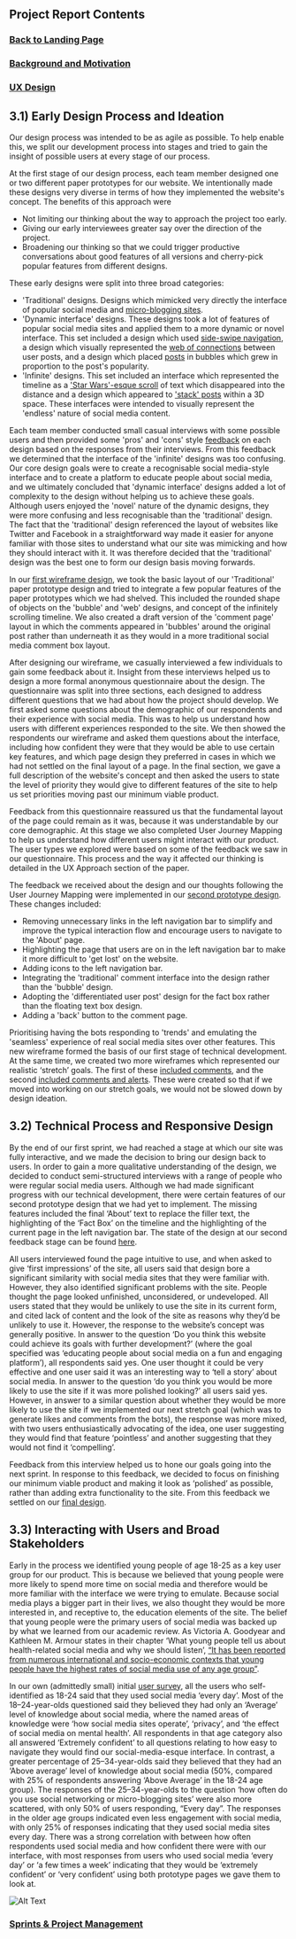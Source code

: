 ## Project Report Contents

###  [Back to Landing Page](../README.md)

### [Background and Motivation](BackgroundAndMotivation.md)

### [UX Design](UXDesign.md)

## 3.1) Early Design Process and Ideation

Our design process was intended to be as agile as possible. To help enable this, we split our development process into stages and tried to gain the insight of possible users at every stage of our process. 

At the first stage of our design process, each team member designed one or two different paper prototypes for our website. We intentionally made these designs very diverse in terms of how they implemented the website's concept. The benefits of this approach were

- Not limiting our thinking about the way to approach the project too early.
- Giving our early interviewees greater say over the direction of the project.
- Broadening our thinking so that we could trigger productive conversations about good features of all versions and cherry-pick popular features from different designs.

These early designs were split into three broad categories:

- 'Traditional' designs. Designs which mimicked very directly the interface of popular social media and [micro-blogging sites](https://github.com/A-Madeline-Bates/Group-Web-Project/blob/main/Design/prototypes/april/prototype-main.jpg).
- 'Dynamic interface' designs. These designs took a lot of features of popular social media sites and applied them to a more dynamic or novel interface. This set                 included a design which used [side-swipe navigation](https://github.com/A-Madeline-Bates/Group-Web-Project/blob/main/Design/prototypes/sam/paper_prototype1_home.png), a design which visually represented the [web of connections](https://github.com/A-Madeline-Bates/Group-Web-Project/blob/main/Design/prototypes/ercan/Picture%202.png) between user posts, and a design which placed [posts](https://github.com/A-Madeline-Bates/Group-Web-Project/blob/main/Design/prototypes/abby/Picture%204.png) in bubbles which grew in proportion to the post's popularity.
- 'Infinite' designs. This set included an interface which represented the timeline as a ['Star Wars'-esque scroll](https://github.com/A-Madeline-Bates/Group-Web-Project/blob/main/Design/prototypes/april/IMG_2985.jpg) of text which disappeared into the distance and a design which appeared to ['stack' posts](https://github.com/A-Madeline-Bates/Group-Web-Project/blob/main/Design/prototypes/tony/scroll.jpg) within a 3D space. These interfaces were intended to visually represent the 'endless' nature of social media content.

Each team member conducted small casual interviews with some possible users and then provided some 'pros' and 'cons' style [feedback](https://github.com/A-Madeline-Bates/Group-Web-Project/blob/main/Design/prototypes/Prototype%20voting%20board.pptx) on each design based on the responses from their interviews. From this feedback we determined that the interface of the 'infinite' designs was too confusing. Our core design goals were to create a recognisable social media-style interface and to create a platform to educate people about social media, and we ultimately concluded that 'dynamic interface' designs added a lot of complexity to the design without helping us to achieve these goals. Although users enjoyed the 'novel' nature of the dynamic designs, they were more confusing and less recognisable than the 'traditional' design. The fact that the 'traditional' design referenced the layout of websites like Twitter and Facebook in a straightforward way made it easier for anyone familiar with those sites to understand what our site was mimicking and how they should interact with it. It was therefore decided that the 'traditional' design was the best one to form our design basis moving forwards.
 
In our [first wireframe design](https://github.com/A-Madeline-Bates/Group-Web-Project/tree/main/Design/prototypes/first-wireframe), we took the basic layout of our 'Traditional' paper prototype design and tried to integrate a few popular features of the paper prototypes which we had shelved. This included the rounded shape of objects on the 'bubble' and 'web' designs, and concept of the infinitely scrolling timeline. We also created a draft version of the 'comment page' layout in which the comments appeared in 'bubbles' around the original post rather than underneath it as they would in a more traditional social media comment box layout.

After designing our wireframe, we casually interviewed a few individuals to gain some feedback about it. Insight from these interviews helped us to design a more formal anonymous questionnaire about the design. The questionnaire was split into three sections, each designed to address different questions that we had about how the project should develop. We first asked some questions about the demographic of our respondents and their experience with social media. This was to help us understand how users with different experiences responded to the site. We then showed the respondents our wireframe and asked them questions about the interface, including how confident they were that they would be able to use certain key features, and which page design they preferred in cases in which we had not settled on the final layout of a page. In the final section, we gave a full description of the website's concept and then asked the users to state the level of priority they would give to different features of the site to help us set priorities moving past our minimum viable product.

Feedback from this questionnaire reassured us that the fundamental layout of the page could remain as it was, because it was understandable by our core demographic.
At this stage we also completed User Journey Mapping to help us understand how different users might interact with our product. The user types we explored were based on some of the feedback we saw in our questionnaire. This process and the way it affected our thinking is detailed in the UX Approach section of the paper.

The feedback we received about the design and our thoughts following the User Journey Mapping were implemented in our [second prototype design](https://github.com/A-Madeline-Bates/Group-Web-Project/tree/main/Design/working%20wireframes/initial-version). These changes included:

- Removing unnecessary links in the left navigation bar to simplify and improve the typical interaction flow and encourage users to navigate to the 'About' page.
- Highlighting the page that users are on in the left navigation bar to make it more difficult to 'get lost' on the website.
- Adding icons to the left navigation bar.
- Integrating the 'traditional' comment interface into the design rather than the 'bubble' design.
- Adopting the 'differentiated user post' design for the fact box rather than the floating text box design.
- Adding a 'back' button to the comment page.

Prioritising having the bots responding to 'trends' and emulating the 'seamless' experience of real social media sites over other features.
This new wireframe formed the basis of our first stage of technical development. At the same time, we created two more wireframes which represented our realistic ‘stretch’ goals. The first of these [included comments](https://github.com/A-Madeline-Bates/Group-Web-Project/tree/main/Design/working%20wireframes/comments-version), and the second  [included comments and alerts](https://github.com/A-Madeline-Bates/Group-Web-Project/tree/main/Design/working%20wireframes/notifications-version). These were created so that if we moved into working on our stretch goals, we would not be slowed down by design ideation.

## 3.2) Technical Process and Responsive Design 

By the end of our first sprint, we had reached a stage at which our site was fully interactive, and we made the decision to bring our design back to users. In order to gain a more qualitative understanding of the design, we decided to conduct semi-structured interviews with a range of people who were regular social media users. Although we had made significant progress with our technical development, there were certain features of our second prototype design that we had yet to implement. The missing features included the final ‘About’ text to replace the filler text, the highlighting of the ‘Fact Box’ on the timeline and the highlighting of the current page in the left navigation bar. The state of the design at our second feedback stage can be found [here](https://github.com/A-Madeline-Bates/Group-Web-Project/tree/main/Documentation/Questionnaires%20and%20Surveys/Semi-Structured%20Interview%2027:04).

All users interviewed found the page intuitive to use, and when asked to give ‘first impressions’ of the site, all users said that design bore a significant similarity with social media sites that they were familiar with. However, they also identified significant problems with the site. People thought the page looked unfinished, unconsidered, or undeveloped. All users stated that they would be unlikely to use the site in its current form, and cited lack of content and the look of the site as reasons why they’d be unlikely to use it. However, the response to the website’s concept was generally positive. In answer to the question ‘Do you think this website could achieve its goals with further development?’ (where the goal specified was ‘educating people about social media on a fun and engaging platform’), all respondents said yes. One user thought it could be very effective and one user said it was an interesting way to ‘tell a story’ about social media.
In answer to the question ‘do you think you would be more likely to use the site if it was more polished looking?’ all users said yes. However, in answer to a similar question about whether they would be more likely to use the site if we implemented our next stretch goal (which was to generate likes and comments from the bots), the response was more mixed, with two users enthusiastically advocating of the idea, one user suggesting they would find that feature ‘pointless’ and another suggesting that they would not find it ‘compelling’.
 
Feedback from this interview helped us to hone our goals going into the next sprint. In response to this feedback, we decided to focus on finishing our minimum viable product and making it look as ‘polished’ as possible, rather than adding extra functionality to the site. From this feedback we settled on our [final design](https://github.com/A-Madeline-Bates/Group-Web-Project/tree/main/Design/working%20wireframes/final-design).

## 3.3) Interacting with Users and Broad Stakeholders

Early in the process we identified young people of age 18-25 as a key user group for our product. This is because we believed that young people were more likely to spend more time on social media and therefore would be more familiar with the interface we were trying to emulate. Because social media plays a bigger part in their lives, we also thought they would be more interested in, and receptive to, the education elements of the site. The belief that young people were the primary users of social media was backed up by what we learned from our academic review. As Victoria A. Goodyear and Kathleen M. Armour states in their chapter ‘What young people tell us about health-related social media and why we should listen’, [“It has been reported from numerous international and socio-economic contexts that young people have the highest rates of social media use of any age group”](https://library.oapen.org/bitstream/handle/20.500.12657/28205/9781138493957_text.pdf?sequence=1#page=19).

In our own (admittedly small) initial [user survey](https://github.com/A-Madeline-Bates/Group-Web-Project/tree/main/Documentation/Questionnaires%20and%20Surveys/Questionnaire%2028:03), all the users who self-identified as 18-24 said that they used social media ‘every day’. Most of the 18–24-year-olds questioned said they believed they had only an ‘Average’ level of knowledge about social media, where the named areas of knowledge were ‘how social media sites operate’, ‘privacy’, and ‘the effect of social media on mental health’. All respondents in that age category also all answered ‘Extremely confident’ to all questions relating to how easy to navigate they would find our social-media-esque interface.
In contrast, a greater percentage of 25–34-year-olds said they believed that they had an ‘Above average’ level of knowledge about social media (50%, compared with 25% of respondents answering ‘Above Average’ in the 18-24 age group). The responses of the 25–34-year-olds to the question ‘how often do you use social networking or micro-blogging sites’ were also more scattered, with only 50% of users responding, “Every day”.
The responses in the older age groups indicated even less engagement with social media, with only 25% of responses indicating that they used social media sites every day.
There was a strong correlation with between how often respondents used social media and how confident there were with our interface, with most responses from users who used social media ‘every day’ or ‘a few times a week’ indicating that they would be ‘extremely confident’ or ‘very confident’ using both prototype pages we gave them to look at. 

![Alt Text](https://github.com/A-Madeline-Bates/Group-Web-Project/blob/main/Documentation/Picture1.png)


### [Sprints & Project Management](SprintsAndProjectManagements.md)
